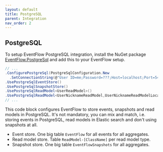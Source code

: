 ```yaml
---
layout: default
title: PostgreSQL
parent: Integration
nav_order: 2
---
```


## PostgreSQL

To setup EventFlow PostgreSQL integration, install the NuGet
package [EventFlow.PostgreSql](https://www.nuget.org/packages/EventFlow.PostgreSql) and add this to your EventFlow setup.

```csharp
// ...
.ConfigurePostgreSql(PostgreSqlConfiguration.New
  .SetConnectionString(@"User ID=me;Password=???;Host=localhost;Port=5432;Database=MyApp"))
.UsePostgreSqlEventStore()
.UsePostgreSqlSnapshotStore()
.UsePostgreSqlReadModel<UserReadModel>()
.UsePostgreSqlReadModel<UserNicknameReadModel,UserNicknameReadModelLocator>()
// ...
```

This code block configures EventFlow to store events, snapshots and read models in PostgreSQL. It's not mandatory, you 
can mix and match, i.e. storing events in PostgreSQL, read models in Elastic search and don't using snapshots at all.

- Event store. One big table `EventFlow` for all events for all aggregates.
- Read model store. Table `ReadModel-[ClassName]` per read model type. 
- Snapshot store. One big table `EventFlowSnapshots` for all aggregates.
